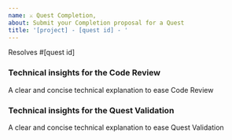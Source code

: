 ```yaml
---
name: ⚔ Quest Completion,
about: Submit your Completion proposal for a Quest
title: '[project] - [quest id] - '
---
```


Resolves #[quest id]

### Technical insights for the Code Review

A clear and concise technical explanation to ease Code Review

### Technical insights for the Quest Validation

A clear and concise technical explanation to ease Quest Validation
